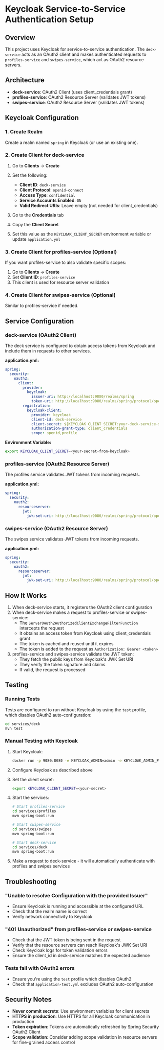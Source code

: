 # Keycloak Service-to-Service Authentication Setup

## Overview

This project uses Keycloak for service-to-service authentication. The `deck-service` acts as an OAuth2 client and makes authenticated requests to `profiles-service` and `swipes-service`, which act as OAuth2 resource servers.

## Architecture

- **deck-service**: OAuth2 Client (uses client_credentials grant)
- **profiles-service**: OAuth2 Resource Server (validates JWT tokens)
- **swipes-service**: OAuth2 Resource Server (validates JWT tokens)

## Keycloak Configuration

### 1. Create Realm

Create a realm named `spring` in Keycloak (or use an existing one).

### 2. Create Client for deck-service

1. Go to **Clients** → **Create**
2. Set the following:
   - **Client ID**: `deck-service`
   - **Client Protocol**: `openid-connect`
   - **Access Type**: `confidential`
   - **Service Accounts Enabled**: `ON`
   - **Valid Redirect URIs**: Leave empty (not needed for client_credentials)

3. Go to the **Credentials** tab
4. Copy the **Client Secret**
5. Set this value as the `KEYCLOAK_CLIENT_SECRET` environment variable or update `application.yml`

### 3. Create Client for profiles-service (Optional)

If you want profiles-service to also validate specific scopes:

1. Go to **Clients** → **Create**
2. Set **Client ID**: `profiles-service`
3. This client is used for resource server validation

### 4. Create Client for swipes-service (Optional)

Similar to profiles-service if needed.

## Service Configuration

### deck-service (OAuth2 Client)

The deck service is configured to obtain access tokens from Keycloak and include them in requests to other services.

**application.yml:**
```yaml
spring:
  security:
    oauth2:
      client:
        provider:
          keycloak:
            issuer-uri: http://localhost:9080/realms/spring
            token-uri: http://localhost:9080/realms/spring/protocol/openid-connect/token
        registration:
          keycloak-client:
            provider: keycloak
            client-id: deck-service
            client-secret: ${KEYCLOAK_CLIENT_SECRET:your-deck-service-secret}
            authorization-grant-type: client_credentials
            scope: openid,profile
```

**Environment Variable:**
```bash
export KEYCLOAK_CLIENT_SECRET=<your-secret-from-keycloak>
```

### profiles-service (OAuth2 Resource Server)

The profiles service validates JWT tokens from incoming requests.

**application.yml:**
```yaml
spring:
  security:
    oauth2:
      resourceserver:
        jwt:
          jwk-set-uri: http://localhost:9080/realms/spring/protocol/openid-connect/certs
```

### swipes-service (OAuth2 Resource Server)

The swipes service validates JWT tokens from incoming requests.

**application.yml:**
```yaml
spring:
  security:
    oauth2:
      resourceserver:
        jwt:
          jwk-set-uri: http://localhost:9080/realms/spring/protocol/openid-connect/certs
```

## How It Works

1. When deck-service starts, it registers the OAuth2 client configuration
2. When deck-service makes a request to profiles-service or swipes-service:
   - The `ServerOAuth2AuthorizedClientExchangeFilterFunction` intercepts the request
   - It obtains an access token from Keycloak using client_credentials grant
   - The token is cached and reused until it expires
   - The token is added to the request as `Authorization: Bearer <token>`
3. profiles-service and swipes-service validate the JWT token:
   - They fetch the public keys from Keycloak's JWK Set URI
   - They verify the token signature and claims
   - If valid, the request is processed

## Testing

### Running Tests

Tests are configured to run without Keycloak by using the `test` profile, which disables OAuth2 auto-configuration:

```bash
cd services/deck
mvn test
```

### Manual Testing with Keycloak

1. Start Keycloak:
   ```bash
   docker run -p 9080:8080 -e KEYCLOAK_ADMIN=admin -e KEYCLOAK_ADMIN_PASSWORD=admin quay.io/keycloak/keycloak:latest start-dev
   ```

2. Configure Keycloak as described above

3. Set the client secret:
   ```bash
   export KEYCLOAK_CLIENT_SECRET=<your-secret>
   ```

4. Start the services:
   ```bash
   # Start profiles-service
   cd services/profiles
   mvn spring-boot:run

   # Start swipes-service
   cd services/swipes
   mvn spring-boot:run

   # Start deck-service
   cd services/deck
   mvn spring-boot:run
   ```

5. Make a request to deck-service - it will automatically authenticate with profiles and swipes services

## Troubleshooting

### "Unable to resolve Configuration with the provided Issuer"

- Ensure Keycloak is running and accessible at the configured URL
- Check that the realm name is correct
- Verify network connectivity to Keycloak

### "401 Unauthorized" from profiles-service or swipes-service

- Check that the JWT token is being sent in the request
- Verify that the resource servers can reach Keycloak's JWK Set URI
- Check Keycloak logs for token validation errors
- Ensure the client_id in deck-service matches the expected audience

### Tests fail with OAuth2 errors

- Ensure you're using the `test` profile which disables OAuth2
- Check that `application-test.yml` excludes OAuth2 auto-configuration

## Security Notes

- **Never commit secrets**: Use environment variables for client secrets
- **HTTPS in production**: Use HTTPS for all Keycloak communication in production
- **Token expiration**: Tokens are automatically refreshed by Spring Security OAuth2 Client
- **Scope validation**: Consider adding scope validation in resource servers for fine-grained access control

